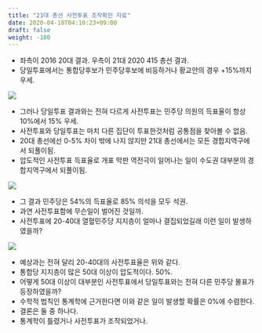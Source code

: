 ```yaml
---
title: "21대 총선 사전투표 조작확인 자료"
date: 2020-04-18T04:10:23+09:00
draft: false
weight: -100
---
```


- 좌측이 2016 20대 결과. 우측이 21대 2020 415 총선 결과.
- 당일투표에서는 통합당후보가 민주당후보에 비등하거나 황교안의 경우 +15%까지 우세.

[![](/images/1587145348.jpg)](/images/1587145348.jpg)

- 그러나 당일투표 결과와는 전혀 다르게 사전투표는 민주당 의원의 득표율이 항상 10%에서 15% 우세.
- 사전투표와 당일투표는 마치 다른 집단이 투표한것처럼 공통점을 찾아볼 수 없음.
- 20대 총선에선 0-5% 차이 밖에 나지 않지만 21대 총선에서는 모든 경합지역구에서 되풀이됨.
- 압도적인 사전투표 득표율로 개표 막판 역전극이 일어나는 일이 수도권 대부분의 경합지역구에서 되풀이됨.

![](/images/54-85.jpg)

- 그 결과 민주당은 54%의 득표율로 85% 의석을 모두 석권.
- 과연 사전투표함에 무슨일이 벌어진 것일까.
- 사전투표에 20-40대 열혈민주당 지지층이 얼마나 결집되었길래 이런 일이 발생하였을까?

![](/images/2020041700135_0.png)

- 예상과는 전혀 달리 20-40대의 사전투표율은 위와 같다.
- 통합당 지지층이 많은 50대 이상이 압도적이다. 50%.
- 어떻게 50대 이상이 대부분인 사전투표에서 당일투표와는 전혀 다른 민주당 몰표가 등장하였을까?
- 수학적 법칙인 통계학에 근거한다면 이와 같은 일이 발생할 확률은 0%에 수렴한다.
- 결론은 둘 중 하나다. 
- 통계학이 틀렸거나 사전투표가 조작되었거나.
